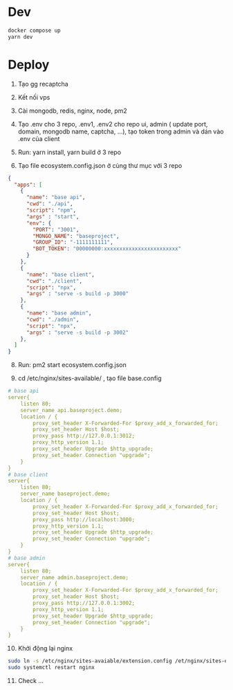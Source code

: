 # Dev
```bash
docker compose up
yarn dev
```


# Deploy
1. Tạo gg recaptcha

2. Kết nối vps

3. Cài mongodb, redis, nginx, node, pm2

5. Tạo .env cho 3 repo, .env1, .env2 cho repo ui, admin ( update port, domain, mongodb name, captcha, ...), tạo token trong admin và dán vào .env của client

6. Run: yarn install, yarn build ở 3 repo

7. Tạo file ecosystem.config.json ở cùng thư mục với 3 repo
```json
{
  "apps": [
    {
      "name": "base api",
      "cwd": "./api",
      "script": "npm",
      "args" : "start",
      "env": {
        "PORT": "3001",
        "MONGO_NAME": "baseproject",
        "GROUP_ID": "-1111111111",
        "BOT_TOKEN": "00000000:xxxxxxxxxxxxxxxxxxxxxxxx"
      }
    },
    {
      "name": "base client",
      "cwd": "./client",
      "script": "npx",
      "args" : "serve -s build -p 3000"
    },
    {
      "name": "base admin",
      "cwd": "./admin",
      "script": "npx",
      "args" : "serve -s build -p 3002"
    },
  ]
}
```

8. Run: pm2 start ecosystem.config.json

9. cd /etc/nginx/sites-available/ , tạo file base.config
```yaml
# base api
server{
    listen 80;
    server_name api.baseproject.demo;
    location / {
        proxy_set_header X-Forwarded-For $proxy_add_x_forwarded_for;
        proxy_set_header Host $host;
        proxy_pass http://127.0.0.1:3012;
        proxy_http_version 1.1;
        proxy_set_header Upgrade $http_upgrade;
        proxy_set_header Connection "upgrade";
    }
}
# base client
server{
    listen 80;
    server_name baseproject.demo;
    location / {
        proxy_set_header X-Forwarded-For $proxy_add_x_forwarded_for;
        proxy_set_header Host $host;
        proxy_pass http://localhost:3000;
        proxy_http_version 1.1;
        proxy_set_header Upgrade $http_upgrade;
        proxy_set_header Connection "upgrade";
    }
}
# base admin
server{
    listen 80;
    server_name admin.baseproject.demo;
    location / {
        proxy_set_header X-Forwarded-For $proxy_add_x_forwarded_for;
        proxy_set_header Host $host;
        proxy_pass http://127.0.0.1:3002;
        proxy_http_version 1.1;
        proxy_set_header Upgrade $http_upgrade;
        proxy_set_header Connection "upgrade";
    }
}
```

10. Khởi động lại nginx
```bash
sudo ln -s /etc/nginx/sites-avaiable/extension.config /et/nginx/sites-enabled/
sudo systemctl restart nginx
```
11. Check ...
